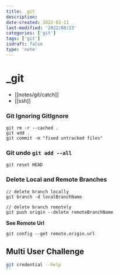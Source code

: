 ```yaml
---
title: _git
description:
date-created: 2022-02-11
last-modified: '2022/08/23'
categories: ['git']
tags: ['git']
isdraft: false
type: 'note'
---
```


# \_git

- [[notes/git/catch]]
- [[ssh]]

### Git Ignoring GitIgnore

```shell
git rm -r --cached .
git add .
git commit -m "fixed untracked files"

```

### Git undo `git add --all`

```shell
git reset HEAD
```

### Delete Local and Remote Branches

```shell
// delete branch locally
git branch -d localBranchName

// delete branch remotely
git push origin --delete remoteBranchName
```

**See Remote Url**

```shell
git config --get remote.origin.url
```

## Multi User Challenge

```sh
git credential --help
``
```
